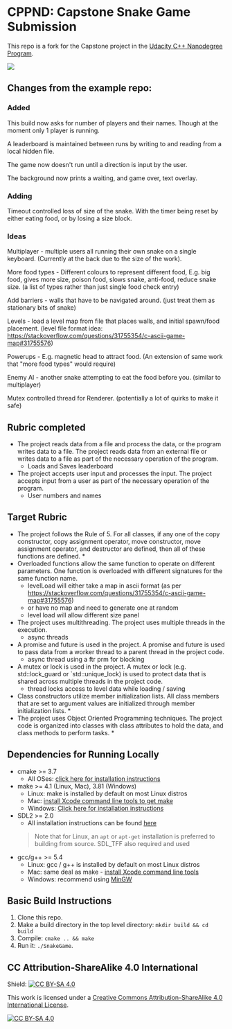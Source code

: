# CPPND: Capstone Snake Game Submission

This repo is a fork for the Capstone project in the [Udacity C++ Nanodegree Program](https://www.udacity.com/course/c-plus-plus-nanodegree--nd213).

<img src="snake_game.gif"/>

## Changes from the example repo:


### Added

This build now asks for number of players and their names. Though at the moment only 1 player is running.

A leaderboard is maintained between runs by writing to and reading from a local hidden file.

The game now doesn't run until a direction is input by the user.

The background now prints a waiting, and game over, text overlay.

### Adding

Timeout controlled loss of size of the snake. With the timer being reset by either eating food, or by losing a size block.

### Ideas

Multiplayer - multiple users all running their own snake on a single keyboard. (Currently at the back due to the size of the work).

More food types - Different colours to represent different food, E.g. big food, gives more size, poison food, slows snake, anti-food, reduce snake size. (a list of types rather than just single food check entry)

Add barriers - walls that have to be navigated around. (just treat them as stationary bits of snake)

Levels - load a level map from file that places walls, and initial spawn/food placement. (level file format idea: https://stackoverflow.com/questions/31755354/c-ascii-game-map#31755576)

Powerups - E.g. magnetic head to attract food. (An extension of same work that "more food types" would require)

Enemy AI - another snake attempting to eat the food before you. (similar to multiplayer)

Mutex controlled thread for Renderer. (potentially a lot of quirks to make it safe)

## Rubric completed

* The project reads data from a file and process the data, or the program writes data to a file.	The project reads data from an external file or writes data to a file as part of the necessary operation of the program.
  * Loads and Saves leaderboard
* The project accepts user input and processes the input.	The project accepts input from a user as part of the necessary operation of the program.
  * User numbers and names

## Target Rubric

* The project follows the Rule of 5.	For all classes, if any one of the copy constructor, copy assignment operator, move constructor, move assignment operator, and destructor are defined, then all of these functions are defined.
  * 
* Overloaded functions allow the same function to operate on different parameters.	One function is overloaded with different signatures for the same function name.
  * levelLoad will either take a map in ascii format (as per https://stackoverflow.com/questions/31755354/c-ascii-game-map#31755576)
  * or have no map and need to generate one at random
  * level load will allow different size panel
* The project uses multithreading.	The project uses multiple threads in the execution.
  * async threads
* A promise and future is used in the project.	A promise and future is used to pass data from a worker thread to a parent thread in the project code.
  * async thread using a ftr prm for blocking
* A mutex or lock is used in the project.	A mutex or lock (e.g. std::lock_guard or `std::unique_lock) is used to protect data that is shared across multiple threads in the project code.
  * thread locks access to level data while loading / saving
* Class constructors utilize member initialization lists.	All class members that are set to argument values are initialized through member initialization lists.
  * 
* The project uses Object Oriented Programming techniques.	The project code is organized into classes with class attributes to hold the data, and class methods to perform tasks.
  * 


## Dependencies for Running Locally
* cmake >= 3.7
  * All OSes: [click here for installation instructions](https://cmake.org/install/)
* make >= 4.1 (Linux, Mac), 3.81 (Windows)
  * Linux: make is installed by default on most Linux distros
  * Mac: [install Xcode command line tools to get make](https://developer.apple.com/xcode/features/)
  * Windows: [Click here for installation instructions](http://gnuwin32.sourceforge.net/packages/make.htm)
* SDL2 >= 2.0
  * All installation instructions can be found [here](https://wiki.libsdl.org/Installation)
  >Note that for Linux, an `apt` or `apt-get` installation is preferred to building from source. 
  >SDL_TFF also required and used
* gcc/g++ >= 5.4
  * Linux: gcc / g++ is installed by default on most Linux distros
  * Mac: same deal as make - [install Xcode command line tools](https://developer.apple.com/xcode/features/)
  * Windows: recommend using [MinGW](http://www.mingw.org/)

## Basic Build Instructions

1. Clone this repo.
2. Make a build directory in the top level directory: `mkdir build && cd build`
3. Compile: `cmake .. && make`
4. Run it: `./SnakeGame`.


## CC Attribution-ShareAlike 4.0 International


Shield: [![CC BY-SA 4.0][cc-by-sa-shield]][cc-by-sa]

This work is licensed under a
[Creative Commons Attribution-ShareAlike 4.0 International License][cc-by-sa].

[![CC BY-SA 4.0][cc-by-sa-image]][cc-by-sa]

[cc-by-sa]: http://creativecommons.org/licenses/by-sa/4.0/
[cc-by-sa-image]: https://licensebuttons.net/l/by-sa/4.0/88x31.png
[cc-by-sa-shield]: https://img.shields.io/badge/License-CC%20BY--SA%204.0-lightgrey.svg
